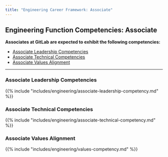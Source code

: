 ```yaml
---
title: "Engineering Career Framework: Associate"
---
```


## Engineering Function Competencies: Associate
 
**Associates at GitLab are expected to exhibit the following competencies:**

- [Associate Leadership Competencies](#associate-leadership-competencies)
- [Associate Technical Competencies](#associate-technical-competencies)
- [Associate Values Alignment](#associate-values-alignment)

---

### Associate Leadership Competencies

{{% include "includes/engineering/associate-leadership-competency.md" %}}
  
### Associate Technical Competencies

{{% include "includes/engineering/associate-technical-competency.md" %}}

### Associate Values Alignment

{{% include "includes/engineering/values-competency.md" %}}
